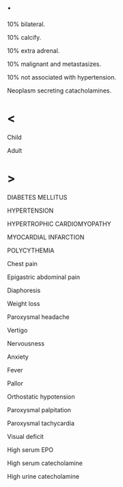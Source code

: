 # .

10% bilateral.

10% calcify.

10% extra adrenal.

10% malignant and metastasizes.

10% not associated with hypertension.

Neoplasm secreting catacholamines.

# <

Child

Adult

# >

DIABETES MELLITUS

HYPERTENSION

HYPERTROPHIC CARDIOMYOPATHY

MYOCARDIAL INFARCTION

POLYCYTHEMIA

Chest pain

Epigastric abdominal pain

Diaphoresis

Weight loss

Paroxysmal headache

Vertigo

Nervousness

Anxiety

Fever

Pallor

Orthostatic hypotension

Paroxysmal palpitation

Paroxysmal tachycardia

Visual deficit

High serum EPO

High serum catecholamine

High urine catecholamine
